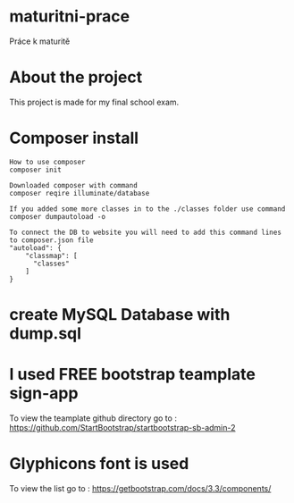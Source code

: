# maturitni-prace
 Práce k maturitě

# About the project
 This project is made for my final school exam.


# Composer install
    How to use composer
    composer init

    Downloaded composer with command 
    composer reqire illuminate/database

    If you added some more classes in to the ./classes folder use command
    composer dumpautoload -o

    To connect the DB to website you will need to add this command lines to composer.json file
    "autoload": {
        "classmap": [
          "classes"
        ]
    }

# create MySQL Database with dump.sql

# I used FREE bootstrap teamplate sign-app
  To view the teamplate github directory go to : 
  https://github.com/StartBootstrap/startbootstrap-sb-admin-2

# Glyphicons font is used
  To view the list go to : 
  https://getbootstrap.com/docs/3.3/components/